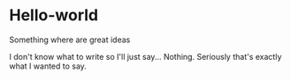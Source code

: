 # Hello-world
Something where are great ideas

I don't know what to write so I'll just say...
Nothing. Seriously that's exactly what I wanted to say.
